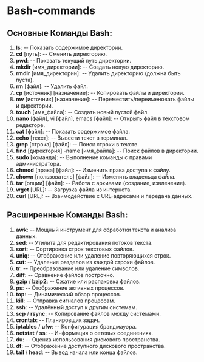 # Bash-commands
## Основные Команды Bash:
1. **ls**: -- Показать содержимое директории.
2. **cd** [путь]: -- Сменить директорию.
3. **pwd**: -- Показать текущий путь директории.
4. **mkdir** [имя_директории]: -- Создать новую директорию.
5. **rmdir** [имя_директории]: -- Удалить директорию (должна быть пуста).
6. **rm** [файл]: -- Удалить файл.
7. **cp** [источник] [назначение]: -- Копировать файлы и директории.
8. **mv** [источник] [назначение]: -- Переместить/переименовать файлы и директории.
9. **touch** [имя_файла]: -- Создать новый пустой файл.
10. **nano** [файл], vi [файл], emacs [файл]: -- Открыть файл в текстовом редакторе.
11. **cat** [файл]: -- Показать содержимое файла.
12. **echo** [текст]: -- Вывести текст в терминал.
13. **grep** [строка] [файл]: -- Поиск строки в тексте.
14. **find** [директория] -name [имя_файла]: -- Поиск файлов в директории.
15. **sudo** [команда]: -- Выполнение команды с правами администратора.
16. **chmod** [права] [файл]: -- Изменить права доступа к файлу.
17. **chown** [пользователь] [файл]: -- Изменить владельца файла.
18. **tar** [опции] [файл]: -- Работа с архивами (создание, извлечение).
19. **wget** [URL]: -- Загрузка файла из интернета.
20. **curl** [URL]: -- Взаимодействие с URL-адресами и передача данных.

## Расширенные Команды Bash:
1. **awk**: -- Мощный инструмент для обработки текста и анализа данных.
2. **sed**: -- Утилита для редактирования потоков текста.
3. **sort**: -- Сортировка строк текстовых файлов.
4. **uniq**: -- Отображение или удаление повторяющихся строк.
5. **cut**: -- Удаление разделов из каждой строки файлов.
6. **tr**: -- Преобразование или удаление символов.
7. **diff**: -- Сравнение файлов построчно.
8. **gzip** / **bzip2**: -- Сжатие или распаковка файлов.
9. **ps**: -- Отображение активных процессов.
10. **top**: -- Динамический обзор процессов.
11. **kill**: -- Отправка сигналов процессам.
12. **ssh**: -- Удалённый доступ к другим системам.
13. **scp** / **rsync**: -- Копирование файлов между системами.
14. **crontab**: -- Планировщик задач.
15. **iptables** / **ufw**: -- Конфигурация брандмауэра.
16. **netstat** / **ss**: -- Информация о сетевых соединениях.
17. **du**: -- Оценка использования дискового пространства.
18. **df**: -- Отображение доступного дискового пространства.
19. **tail** / **head**: -- Вывод начала или конца файлов.
